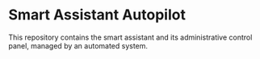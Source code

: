 # Smart Assistant Autopilot

This repository contains the smart assistant and its administrative control panel, managed by an automated system.
